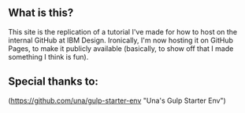 
## What is this?

This site is the replication of a tutorial I've made for how to host on the internal GitHub at IBM Design. Ironically, I'm now hosting it on GitHub Pages, to make it publicly available (basically, to show off that I made something I think is fun).

## Special thanks to:

(https://github.com/una/gulp-starter-env "Una's Gulp Starter Env")
